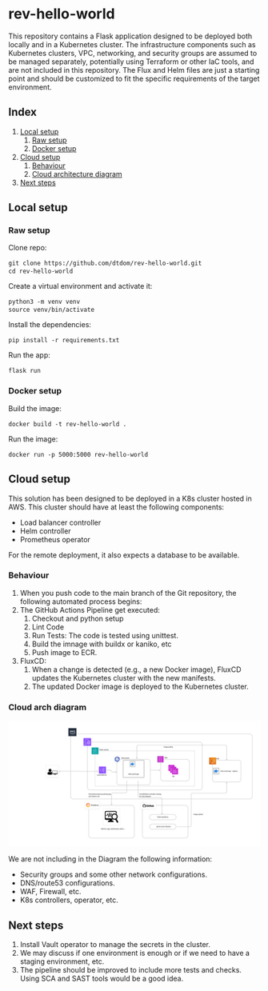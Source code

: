 # rev-hello-world

This repository contains a Flask application designed to be deployed both locally and in a Kubernetes cluster. The infrastructure components such as Kubernetes clusters, VPC, networking, and security groups are assumed to be managed separately, potentially using Terraform or other IaC tools, and are not included in this repository. The Flux and Helm files are just a starting point and should be customized to fit the specific requirements of the target environment.

## Index
1. [Local setup](#local-setup)
    1. [Raw setup](#raw-setup)
    2. [Docker setup](#docker-setup)
2. [Cloud setup](#cloud-setup)
    1. [Behaviour](#behaviour)
    2. [Cloud architecture diagram](#cloud-architecture-diagram)
3. [Next steps](#next-steps)

## Local setup

### Raw setup

Clone repo:
```
git clone https://github.com/dtdom/rev-hello-world.git
cd rev-hello-world

```

Create a virtual environment and activate it:
```
python3 -m venv venv
source venv/bin/activate
```
Install the dependencies:
```
pip install -r requirements.txt
```

Run the app:
```
flask run
```

### Docker setup

Build the image:
```
docker build -t rev-hello-world .
``` 

Run the image:
```
docker run -p 5000:5000 rev-hello-world
``` 

## Cloud setup

This solution has been designed to be deployed in a K8s cluster hosted in AWS. 
This cluster should have at least the following components:

- Load balancer controller
- Helm controller
- Prometheus operator

For the remote deployment, it also expects a database to be available.

### Behaviour
1. When you push code to the main branch of the Git repository, the following automated process begins:
2. The GitHub Actions Pipeline get executed:
    1. Checkout and python setup
    2. Lint Code
    3. Run Tests: The code is tested using unittest.
    4. Build the imnage with buildx or kaniko, etc
    5. Push image to ECR.
3. FluxCD:
    1. When a change is detected (e.g., a new Docker image), FluxCD updates the Kubernetes cluster with the new manifests.
    2. The updated Docker image is deployed to the Kubernetes cluster.


### Cloud arch diagram

![Diagram](diagram.png)

We are not including in the Diagram the following information:

- Security groups and some other network configurations.
- DNS/route53 configurations.
- WAF, Firewall, etc.
- K8s controllers, operator, etc.

## Next steps

1. Install Vault operator to manage the secrets in the cluster.
2. We may discuss if one environment is enough or if we need to have a staging environment, etc.
3. The pipeline should be improved to include more tests and checks. Using SCA and SAST tools would be a good idea.